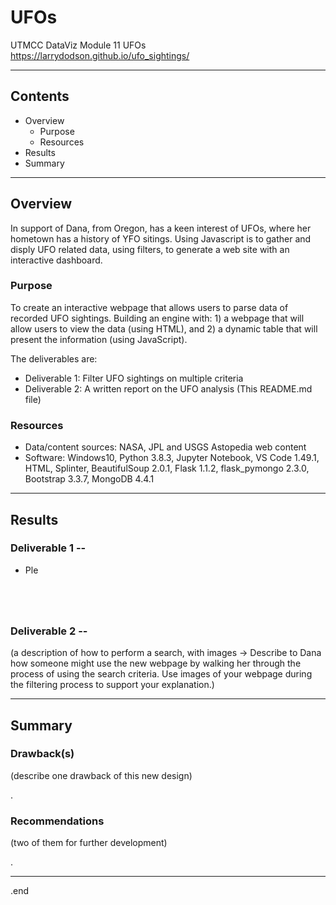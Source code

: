 # UFOs
UTMCC DataViz Module 11 UFOs  https://larrydodson.github.io/ufo_sightings/

---

## Contents 
  * Overview
    - Purpose
    - Resources
  * Results
  * Summary

---  

## Overview 
  
  In support of Dana, from Oregon, has a keen interest of UFOs, where her hometown has a history of YFO sitings. Using Javascript is to gather and disply UFO related data, using filters, to generate a web site with an interactive dashboard. 

   ### Purpose
   
   To create an interactive webpage that allows users to parse data of recorded UFO sightings. Building an engine with: 1) a webpage that will allow users to view the data (using HTML), and 2) a dynamic table that will present the information (using JavaScript).

  
   The deliverables are:  
   
   - Deliverable 1: Filter UFO sightings on multiple criteria
   - Deliverable 2: A written report on the UFO analysis (This README.md file)
  
   
  
   ### Resources
  * Data/content sources: NASA, JPL and USGS Astopedia web content 
  * Software: Windows10, Python 3.8.3, Jupyter Notebook, VS Code 1.49.1, HTML, Splinter, BeautifulSoup 2.0.1, Flask 1.1.2, flask_pymongo 2.3.0, Bootstrap 3.3.7, MongoDB 4.4.1
  
--- 

## Results
  
  ### Deliverable 1  --   
    
   * Ple
   
   
   
   ![]()
   
   
   ![]()
   
   
   
   ![]()
   
   
   ![]()
   
   
   ### Deliverable 2  --   
   (a description of how to perform a search, with images -> Describe to Dana how someone might use the new webpage by walking her through the process of using the search criteria. Use images of your webpage during the filtering process to support your explanation.)

   
   
   

--- 

## Summary
  
  ### Drawback(s) 
  (describe one drawback of this new design)
  
  
  .
  
  ### Recommendations 
  (two of them for further development)






   .
   
   --- 
  
  .end
